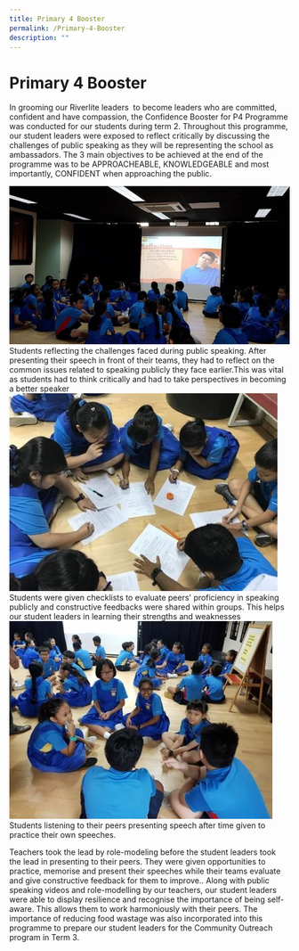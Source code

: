 ```yaml
---
title: Primary 4 Booster
permalink: /Primary-4-Booster
description: ""
---
```

Primary 4 Booster
=================

In grooming our Riverlite leaders  to become leaders who are committed, confident and have compassion, the Confidence Booster for P4 Programme was conducted for our students during term 2. Throughout this programme, our student leaders were exposed to reflect critically by discussing the challenges of public speaking as they will be representing the school as ambassadors. The 3 main objectives to be achieved at the end of the programme was to be APPROACHEABLE, KNOWLEDGEABLE and most importantly, CONFIDENT when approaching the public.

![](/images/B3.jpg)
Students reflecting the challenges faced during public speaking. After presenting their speech in front of their teams, they had to reflect on the common issues related to speaking publicly they face earlier.This was vital as students had to think critically and had to take perspectives in becoming a better speaker
![](/images/B2.jpg)
Students were given checklists to evaluate peers' proficiency in speaking publicly and constructive feedbacks were shared within groups. This helps our student leaders in learning their strengths and weaknesses
![](/images/photo6172264159706722708.jpg)
Students listening to their peers presenting speech after time given to practice their own speeches.

Teachers took the lead by role-modeling before the student leaders took the lead in presenting to their peers. They were given opportunities to practice, memorise and present their speeches while their teams evaluate and give constructive feedback for them to improve.. Along with public speaking videos and role-modelling by our teachers, our student leaders were able to display resilience and recognise the importance of being self-aware. This allows them to work harmoniously with their peers. The importance of reducing food wastage was also incorporated into this programme to prepare our student leaders for the Community Outreach program in Term 3.
